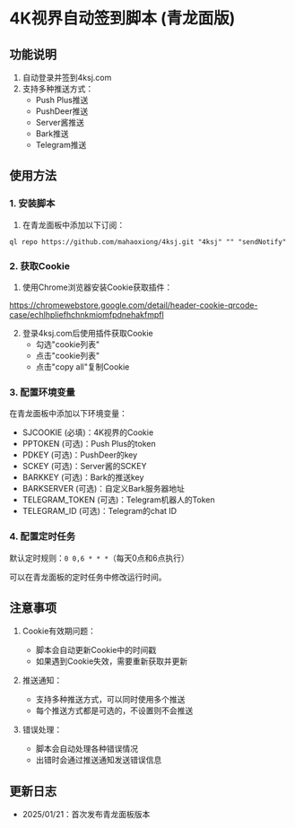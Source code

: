 # 4K视界自动签到脚本 (青龙面版)

## 功能说明

1. 自动登录并签到4ksj.com
2. 支持多种推送方式：
   - Push Plus推送
   - PushDeer推送
   - Server酱推送
   - Bark推送
   - Telegram推送

## 使用方法

### 1. 安装脚本

1. 在青龙面板中添加以下订阅：
```
ql repo https://github.com/mahaoxiong/4ksj.git "4ksj" "" "sendNotify"
```

### 2. 获取Cookie

1. 使用Chrome浏览器安装Cookie获取插件：

https://chromewebstore.google.com/detail/header-cookie-qrcode-case/echlhpliefhchnkmiomfpdnehakfmpfl


2. 登录4ksj.com后使用插件获取Cookie
   - 勾选"cookie列表"
   - 点击"cookie列表"
   - 点击"copy all"复制Cookie

### 3. 配置环境变量

在青龙面板中添加以下环境变量：

- SJCOOKIE (必填)：4K视界的Cookie
- PPTOKEN (可选)：Push Plus的token
- PDKEY (可选)：PushDeer的key
- SCKEY (可选)：Server酱的SCKEY
- BARKKEY (可选)：Bark的推送key
- BARKSERVER (可选)：自定义Bark服务器地址
- TELEGRAM_TOKEN (可选)：Telegram机器人的Token
- TELEGRAM_ID (可选)：Telegram的chat ID

### 4. 配置定时任务

默认定时规则：`0 0,6 * * *`（每天0点和6点执行）

可以在青龙面板的定时任务中修改运行时间。

## 注意事项

1. Cookie有效期问题：
   - 脚本会自动更新Cookie中的时间戳
   - 如果遇到Cookie失效，需要重新获取并更新

2. 推送通知：
   - 支持多种推送方式，可以同时使用多个推送
   - 每个推送方式都是可选的，不设置则不会推送

3. 错误处理：
   - 脚本会自动处理各种错误情况
   - 出错时会通过推送通知发送错误信息

## 更新日志

- 2025/01/21：首次发布青龙面板版本
